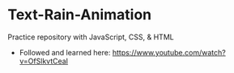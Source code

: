 # Text-Rain-Animation
Practice repository with JavaScript, CSS, &amp; HTML


- Followed and learned here: https://www.youtube.com/watch?v=OfSlkvtCeaI
